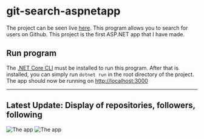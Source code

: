 # git-search-aspnetapp
The project can be seen live [here](https://git-aspnet-search.herokuapp.com/). This program allows you to search for users on Github. This project is the first ASP.NET app that I have made.
## Run program
The [.NET Core CLI](https://dotnet.microsoft.com/download) must be installed to run this program. After that is installed, you can simply run `dotnet run` in the root directory of the project. The app should now be running on [http://localhost:3000](http://localhost:3000)
***
## Latest Update: Display of repositories, followers, following
![The app](https://imgur.com/TDIhAKe.png)
![The app](https://imgur.com/y3trer9.png)